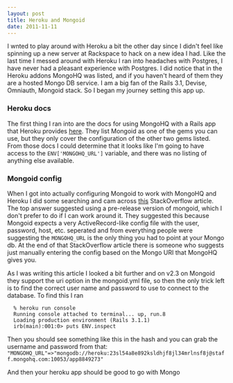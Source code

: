 ```yaml
---
layout: post
title: Heroku and Mongoid
date: 2011-11-11
---
```


I wnted to play around with Heroku a bit the other day since I didn't feel like spinning up a new server at Rackspace to hack on a new idea I had. Like the last time I messed around with Heroku I ran into headaches with Postgres, I have never had a pleasant experience with Postgres. I did notice that in the Heroku addons MongoHQ was listed, and if you haven't heard of them they are a hosted Mongo DB service. I am a big fan of the Rails 3.1, Devise, Omniauth, Mongoid stack. So I began my journey setting this app up.

### Heroku docs

The first thing I ran into are the docs for using MongoHQ with a Rails app that Heroku provides [here](http://devcenter.heroku.com/articles/mongohq). They list Mongoid as one of the gems you can use, but they only cover the configuration of the other two gems listed. From those docs I could determine that it looks like I'm going to have access to the `ENV['MONGOHQ_URL']` variable, and there was no listing of anything else available.

### Mongoid config

When I got into actually configuring Mongoid to work with MongoHQ and Heroku I did some searching and cam across [this](http://stackoverflow.com/questions/2784417/heroku-mongohq-and-mongoid-mongoconnectionfailure) StackOverflow article. The top answer suggested using a pre-release version of mongoid, which I don't prefer to do if I can work around it. They suggested this because Mongoid expects a very ActiveRecord-like config file with the user, password, host, etc. seperated and from everything people were suggesting the `MONGOHQ_URL` is the only thing you had to point at your Mongo db. At the end of that StackOverflow article there is someone who suggests just manually entering the config based on the Mongo URI that MongoHQ gives you.

As I was writing this article I looked a bit further and on v2.3 on Mongoid they support the uri option in the mongoid.yml file, so then the only trick left is to find the correct user name and password to use to connect to the database. To find this I ran

```
  % heroku run console
  Running console attached to terminal... up, run.8
  Loading production environment (Rails 3.1.1)
  irb(main):001:0> puts ENV.inspect
```

Then you should see something like this in the hash and you can grab the username and password from that: `"MONGOHQ_URL"=>"mongodb://heroku:23sl54a8e892ksldhjf8jl34mrlnsf8j@staff.mongohq.com:10053/app8849273"`

And then your heroku app should be good to go with Mongo

